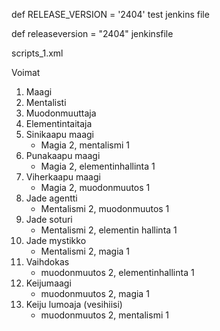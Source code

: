 def RELEASE_VERSION = '2404' test jenkins file

def releaseversion          = "2404" jenkinsfile

<!-- 2409 Scripts start here with transaction number 7040 --> scripts_1.xml

Voimat

1. Maagi
2. Mentalisti
3. Muodonmuuttaja
4. Elementintaitaja
5. Sinikaapu maagi 
   - Magia 2, mentalismi 1
6. Punakaapu maagi 
   - Magia 2, elementinhallinta 1
7. Viherkaapu maagi 
   - Magia 2, muodonmuutos 1
8. Jade agentti
   - Mentalismi 2, muodonmuutos 1
9. Jade soturi
   - Mentalismi 2, elementin hallinta 1 
10. Jade mystikko
    - Mentalismi 2, magia 1
11. Vaihdokas
    - muodonmuutos 2, elementinhallinta 1
12. Keijumaagi
    - muodonmuutos 2, magia  1
13. Keiju lumoaja (vesihiisi)
    - muodonmuutos 2,  mentalismi 1 
